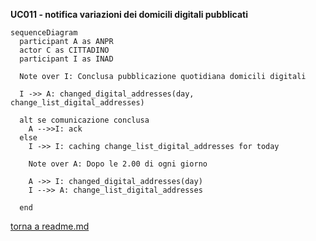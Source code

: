 **UC011 - notifica variazioni dei domicili digitali pubblicati**

```mermaid
sequenceDiagram
  participant A as ANPR
  actor C as CITTADINO
  participant I as INAD

  Note over I: Conclusa pubblicazione quotidiana domicili digitali 

  I ->> A: changed_digital_addresses(day, change_list_digital_addresses)

  alt se comunicazione conclusa 
    A -->>I: ack
  else
    I ->> I: caching change_list_digital_addresses for today

    Note over A: Dopo le 2.00 di ogni giorno

    A ->> I: changed_digital_addresses(day)
    I -->> A: change_list_digital_addresses
    
  end
  ```

  [torna a readme.md](../readme.md)